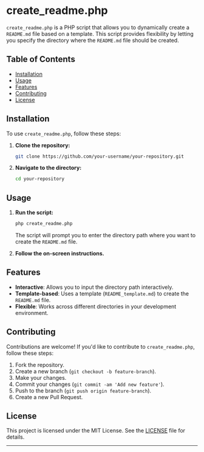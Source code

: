 
# create_readme.php

`create_readme.php` is a PHP script that allows you to dynamically create a `README.md` file based on a template. This script provides flexibility by letting you specify the directory where the `README.md` file should be created.

## Table of Contents

- [Installation](#installation)
- [Usage](#usage)
- [Features](#features)
- [Contributing](#contributing)
- [License](#license)

## Installation

To use `create_readme.php`, follow these steps:

1. **Clone the repository:**

   ```bash
   git clone https://github.com/your-username/your-repository.git
   ```

2. **Navigate to the directory:**

   ```bash
   cd your-repository
   ```

## Usage

1. **Run the script:**

   ```bash
   php create_readme.php
   ```

   The script will prompt you to enter the directory path where you want to create the `README.md` file.

2. **Follow the on-screen instructions.**

## Features

- **Interactive**: Allows you to input the directory path interactively.
- **Template-based**: Uses a template (`README_template.md`) to create the `README.md` file.
- **Flexible**: Works across different directories in your development environment.

## Contributing

Contributions are welcome! If you'd like to contribute to `create_readme.php`, follow these steps:

1. Fork the repository.
2. Create a new branch (`git checkout -b feature-branch`).
3. Make your changes.
4. Commit your changes (`git commit -am 'Add new feature'`).
5. Push to the branch (`git push origin feature-branch`).
6. Create a new Pull Request.

## License

This project is licensed under the MIT License. See the [LICENSE](LICENSE) file for details.

---

